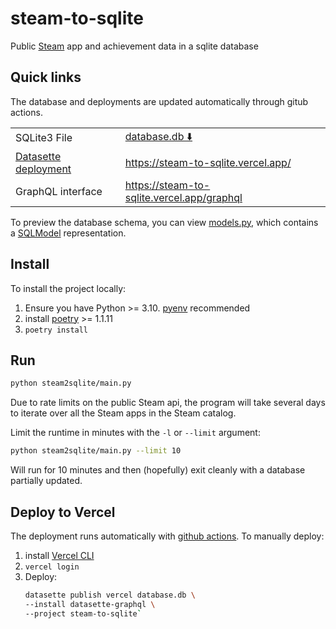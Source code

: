 # steam-to-sqlite

Public [Steam](https://store.steampowered.com/) app and achievement data in a sqlite database

## Quick links

The database and deployments are updated automatically through gitub actions.

| | |
|-|-|
|SQLite3 File|[database.db ⬇️](https://www.dropbox.com/s/i47qt3chrp9lr9e/database.db?dl=1) |
|[Datasette deployment](https://datasette.io/)|<https://steam-to-sqlite.vercel.app/>|
|GraphQL interface|<https://steam-to-sqlite.vercel.app/graphql>|

To preview the database schema, you can view [models.py](/steam2sqlite/models.py), which contains a [SQLModel](https://sqlmodel.tiangolo.com/) representation.

## Install

To install the project locally:

1. Ensure you have Python >= 3.10. [pyenv](https://github.com/pyenv/pyenv) recommended
2. install [poetry](https://python-poetry.org/) >= 1.1.11
3. `poetry install`

## Run

```sh
python steam2sqlite/main.py
```

Due to rate limits on the public Steam api, the program will take several days to iterate over all the Steam apps in the Steam catalog.

Limit the runtime in minutes with the `-l` or `--limit` argument:

```sh
python steam2sqlite/main.py --limit 10
```

Will run for 10 minutes and then (hopefully) exit cleanly with a database partially updated.

## Deploy to Vercel

The deployment runs automatically with [github actions](/.github/workflows/main.yml). To manually deploy:

1. install [Vercel CLI](https://vercel.com/cli)
2. `vercel login`
3. Deploy:
    ```sh
    datasette publish vercel database.db \
    --install datasette-graphql \
    --project steam-to-sqlite`
    ```
